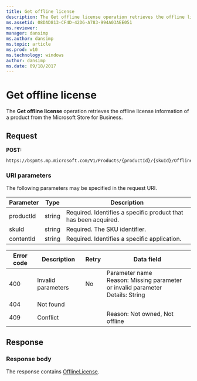 ```yaml
---
title: Get offline license
description: The Get offline license operation retrieves the offline license information of a product from the Microsoft Store for Business.
ms.assetid: 08DAD813-CF4D-42D6-A783-994A03AEE051
ms.reviewer: 
manager: dansimp
ms.author: dansimp
ms.topic: article
ms.prod: w10
ms.technology: windows
author: dansimp
ms.date: 09/18/2017
---
```


# Get offline license

The **Get offline license** operation retrieves the offline license information of a product from the Microsoft Store for Business.

## Request

**POST:**

```http
https://bspmts.mp.microsoft.com/V1/Products/{productId}/{skuId}/OfflineLicense/{contentId}
```

### URI parameters

The following parameters may be specified in the request URI.

|Parameter|Type|Description|
|--- |--- |--- |
|productId|string|Required. Identifies a specific product that has been acquired.|
|skuId|string|Required. The SKU identifier.|
|contentId|string|Required. Identifies a specific application.|
   
|Error code|Description|Retry|Data field|
|--- |--- |--- |--- |
|400|Invalid parameters|No|Parameter name<br>Reason: Missing parameter or invalid parameter<br>Details: String|
|404|Not found|||
|409|Conflict||Reason: Not owned, Not offline|

## Response

### Response body

The response contains [OfflineLicense](data-structures-windows-store-for-business.md#offlinelicense).

 






